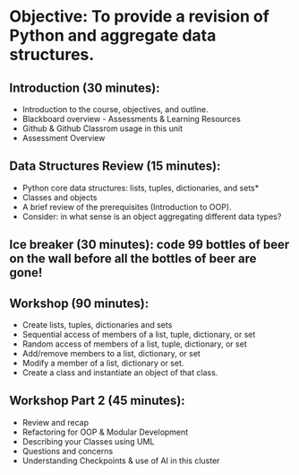 # Objective: To provide a revision of Python and aggregate data structures.

## Introduction (30 minutes):

- Introduction to the course, objectives, and outline.
- Blackboard overview - Assessments & Learning Resources
- Github & Github Classrom usage in this unit
- Assessment Overview

## Data Structures Review (15 minutes):

- Python core data structures: lists, tuples, dictionaries, and sets\*
- Classes and objects
- A brief review of the prerequisites (Introduction to OOP).
- Consider: in what sense is an object aggregating different data types?

## Ice breaker (30 minutes): code 99 bottles of beer on the wall before all the bottles of beer are gone!

## Workshop (90 minutes):

- Create lists, tuples, dictionaries and sets
- Sequential access of members of a list, tuple, dictionary, or set
- Random access of members of a list, tuple, dictionary, or set
- Add/remove members to a list, dictionary, or set
- Modify a member of a list, dictionary or set.
- Create a class and instantiate an object of that class.

## Workshop Part 2 (45 minutes):

- Review and recap
- Refactoring for OOP & Modular Development
- Describing your Classes using UML
- Questions and concerns
- Understanding Checkpoints & use of AI in this cluster
